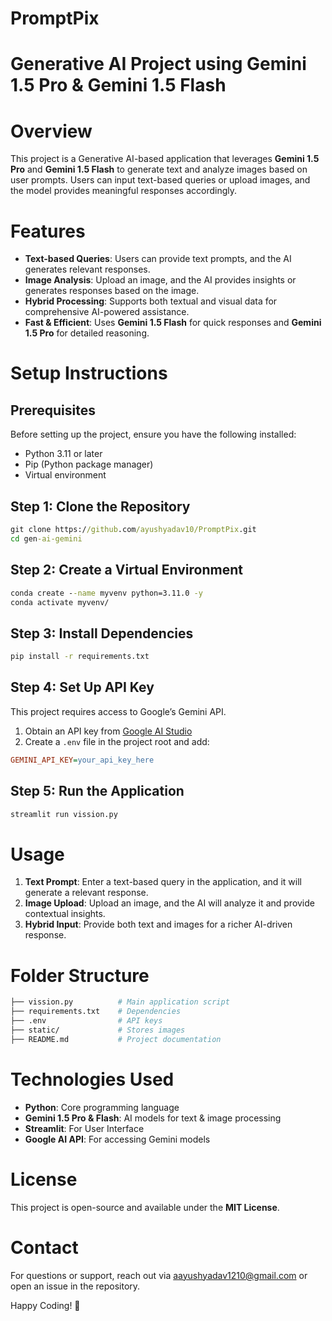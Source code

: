# PromptPix
# Generative AI Project using Gemini 1.5 Pro & Gemini 1.5 Flash

# Overview
This project is a Generative AI-based application that leverages **Gemini 1.5 Pro** and **Gemini 1.5 Flash** to generate text and analyze images based on user prompts. Users can input text-based queries or upload images, and the model provides meaningful responses accordingly.

# Features
- **Text-based Queries**: Users can provide text prompts, and the AI generates relevant responses.
- **Image Analysis**: Upload an image, and the AI provides insights or generates responses based on the image.
- **Hybrid Processing**: Supports both textual and visual data for comprehensive AI-powered assistance.
- **Fast & Efficient**: Uses **Gemini 1.5 Flash** for quick responses and **Gemini 1.5 Pro** for detailed reasoning.

# Setup Instructions

## Prerequisites
Before setting up the project, ensure you have the following installed:
- Python 3.11 or later
- Pip (Python package manager)
- Virtual environment 

## Step 1: Clone the Repository
```cmd
git clone https://github.com/ayushyadav10/PromptPix.git
cd gen-ai-gemini
```

## Step 2: Create a Virtual Environment
```cmd
conda create --name myvenv python=3.11.0 -y
conda activate myvenv/  
```

## Step 3: Install Dependencies
```cmd
pip install -r requirements.txt
```

## Step 4: Set Up API Key
This project requires access to Google’s Gemini API.
1. Obtain an API key from [Google AI Studio](https://ai.google.dev/)
2. Create a `.env` file in the project root and add:
```ini
GEMINI_API_KEY=your_api_key_here
```

## Step 5: Run the Application
```cmd
streamlit run vission.py
```

# Usage
1. **Text Prompt**: Enter a text-based query in the application, and it will generate a relevant response.
2. **Image Upload**: Upload an image, and the AI will analyze it and provide contextual insights.
3. **Hybrid Input**: Provide both text and images for a richer AI-driven response.

# Folder Structure
```bash
├── vission.py          # Main application script
├── requirements.txt    # Dependencies
├── .env                # API keys 
├── static/             # Stores images 
├── README.md           # Project documentation
```

# Technologies Used
- **Python**: Core programming language
- **Gemini 1.5 Pro & Flash**: AI models for text & image processing
- **Streamlit**: For User Interface
- **Google AI API**: For accessing Gemini models

# License
This project is open-source and available under the **MIT License**.

# Contact
For questions or support, reach out via aayushyadav1210@gmail.com or open an issue in the repository.

Happy Coding! 🚀

